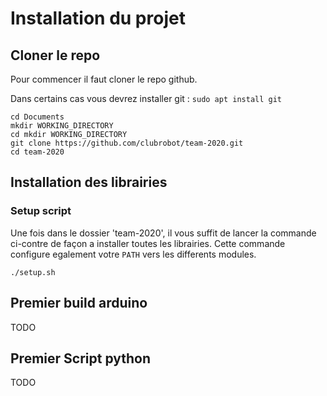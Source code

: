 # Installation du projet

## Cloner le repo

Pour commencer il faut cloner le repo github.

<aside class="notice">
Dans certains cas vous devrez installer git : <code>sudo apt install git</code>
</aside>

```shell
cd Documents
mkdir WORKING_DIRECTORY
cd mkdir WORKING_DIRECTORY
git clone https://github.com/clubrobot/team-2020.git
cd team-2020
```

## Installation des librairies

### Setup script

Une fois dans le dossier 'team-2020', il vous suffit de lancer la commande ci-contre de façon a installer toutes les librairies.
Cette commande configure egalement votre `PATH` vers les differents modules.

```shell
./setup.sh
```

## Premier build arduino

TODO

## Premier Script python

TODO
